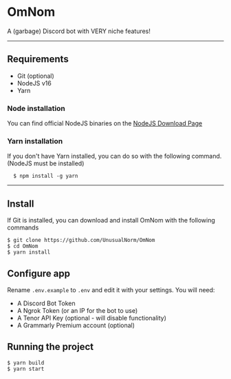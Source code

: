 # OmNom

A (garbage) Discord bot with VERY niche features!

---
## Requirements

- Git (optional)
- NodeJS v16
- Yarn

### Node installation
  You can find official NodeJS binaries on the [NodeJS Download Page](https://nodejs.org/en/download/)
  
### Yarn installation
  If you don't have Yarn installed, you can do so with the following command. (NodeJS must be installed)

      $ npm install -g yarn

---

## Install
  If Git is installed, you can download and install OmNom with the following commands

    $ git clone https://github.com/UnusualNorm/OmNom
    $ cd OmNom
    $ yarn install

## Configure app

  Rename `.env.example` to `.env` and edit it with your settings. You will need:

- A Discord Bot Token
- A Ngrok Token (or an IP for the bot to use)
- A Tenor API Key (optional - will disable functionality)
- A Grammarly Premium account (optional)

## Running the project

    $ yarn build
    $ yarn start
